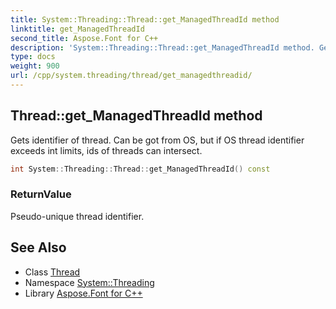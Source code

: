 ```yaml
---
title: System::Threading::Thread::get_ManagedThreadId method
linktitle: get_ManagedThreadId
second_title: Aspose.Font for C++
description: 'System::Threading::Thread::get_ManagedThreadId method. Gets identifier of thread. Can be got from OS, but if OS thread identifier exceeds int limits, ids of threads can intersect in C++.'
type: docs
weight: 900
url: /cpp/system.threading/thread/get_managedthreadid/
---
```

## Thread::get_ManagedThreadId method


Gets identifier of thread. Can be got from OS, but if OS thread identifier exceeds int limits, ids of threads can intersect.

```cpp
int System::Threading::Thread::get_ManagedThreadId() const
```


### ReturnValue

Pseudo-unique thread identifier.

## See Also

* Class [Thread](../)
* Namespace [System::Threading](../../)
* Library [Aspose.Font for C++](../../../)
